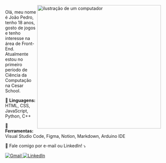 <img src="https://raw.githubusercontent.com/MicaelliMedeiros/micaellimedeiros/master/image/computer-illustration.png" alt="ilustração de um computador" width="400px" align="right" style="min-width: 400px; max-width: 400px;">

<p align="left"> 
  Olá, meu nome é João Pedro, tenho 18 anos, gosto de jogos e tenho interesse na área de Front-End.<br>
  Atualmente estou no primeiro período de Ciência da Computação na Cesar School.
</p>

<p align="left" style="backgournd-color: red;">
  🦄 <strong>Linguagens:</strong> HTML, CSS, JavaScript, Python, C++
</p>

<p align="left">
  💼 <strong>Ferramentas:</strong> Visual Studio Code, Figma, Notion, Markdown, Arduino IDE
</p>

<p align="left">
  💌 Fale comigo por e-mail ou LinkedIn! ⤵️
</p>

<p align="left">
  <a href="mailto:joaopefdias@gmail.com" title="Gmail">
    <img src="https://img.shields.io/badge/-Gmail-FF0000?style=flat-square&labelColor=FF0000&logo=gmail&logoColor=white" alt="Gmail"/>
  </a>
  <a href="https://linkedin.com/in/jotadiasss" title="LinkedIn" target="_blank">
    <img src="https://img.shields.io/badge/-Linkedin-0e76a8?style=flat-square&logo=Linkedin&logoColor=white" alt="LinkedIn"/>
  </a>
</p>
